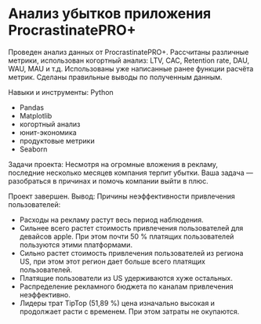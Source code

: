 # Анализ убытков приложения ProcrastinatePRO+

Проведен анализ данных от ProcrastinatePRO+.
Рассчитаны различные метрики, использован когортный анализ: LTV, CAC, Retention rate, DAU, WAU, MAU и т.д. Использованы уже написанные ранее функции расчёта метрик. Сделаны правильные выводы по полученным данным.

 Навыки и инструменты: Python
* Pandas
* Matplotlib
* когортный анализ
* юнит-экономика
* продуктовые метрики
* Seaborn

 Задачи проекта:  Несмотря на огромные вложения в рекламу, последние несколько месяцев компания терпит убытки. Ваша задача — разобраться в причинах и помочь компании выйти в плюс.

 Проект завершен.
 Вывод:
Причины неэффективности привлечения пользователей:
* Расходы на рекламу растут весь период наблюдения.
* Сильнее всего растет стоимость привлечения пользователей для девайсов apple. При этом почти 50 % платящих пользователей пользуются этими платформами.
* Сильно растет стоимость привлечения пользователей из региона US, при этом этот регион дает больше всего платящих пользователей.
* Платящие пользователи из US удерживаются хуже остальных.
* Распределение рекламного бюджета по каналам привлечения неэффективно.
* Лидеры трат TipTop (51,89 %) цена  изначально высокая и продолжает расти с временем. При этом затраты не окупаются.